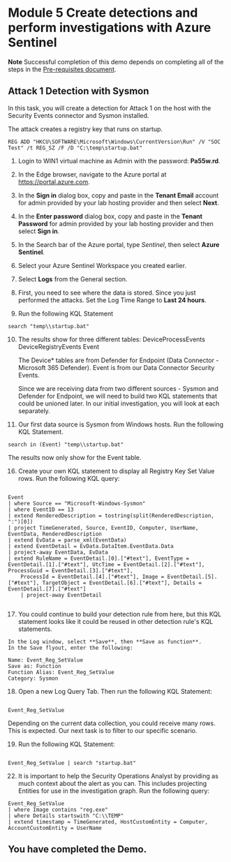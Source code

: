 # Module 5 Create detections and perform investigations with Azure Sentinel

**Note** Successful completion of this demo depends on completing all of the steps in the  [Pre-requisites document](00-prerequisites.md). 

## Attack 1 Detection with Sysmon

In this task, you will create a detection for Attack 1 on the host with the Security Events connector and Sysmon installed.

The attack creates a registry key that runs on startup.  
```Command
REG ADD "HKCU\SOFTWARE\Microsoft\Windows\CurrentVersion\Run" /V "SOC Test" /t REG_SZ /F /D "C:\temp\startup.bat"
```

1. Login to WIN1 virtual machine as Admin with the password: **Pa55w.rd**.  

2. In the Edge browser, navigate to the Azure portal at https://portal.azure.com.

3. In the **Sign in** dialog box, copy and paste in the **Tenant Email** account for admin provided by your lab hosting provider and then select **Next**.

4. In the **Enter password** dialog box, copy and paste in the **Tenant Password** for admin provided by your lab hosting provider and then select **Sign in**.

5. In the Search bar of the Azure portal, type *Sentinel*, then select **Azure Sentinel**.

6. Select your Azure Sentinel Workspace you created earlier.

7. Select **Logs** from the General section.

8. First, you need to see where the data is stored. Since you just performed the attacks.  Set the Log Time Range to **Last 24 hours**.

9. Run the following KQL Statement

```KQL
search "temp\\startup.bat"
```

10. The results show for three different tables:
    DeviceProcessEvents
    DeviceRegistryEvents
    Event

    The Device* tables are from Defender for Endpoint (Data Connector - Microsoft 365 Defender).  Event is from our Data Connector Security Events. 

    Since we are receiving data from two different sources - Sysmon and Defender for Endpoint,  we will need to build two KQL statements that could be unioned later.  In our initial investigation, you will look at each separately.

11. Our first data source is Sysmon from Windows hosts.  Run the following KQL Statement.

```KQL
search in (Event) "temp\\startup.bat"
```
The results now only show for the Event table.  

16. Create your own KQL statement to display all Registry Key Set Value rows.  Run the following KQL query:

```KQL

Event
| where Source == "Microsoft-Windows-Sysmon"
| where EventID == 13
| extend RenderedDescription = tostring(split(RenderedDescription, ":")[0])
| project TimeGenerated, Source, EventID, Computer, UserName, EventData, RenderedDescription
| extend EvData = parse_xml(EventData)
| extend EventDetail = EvData.DataItem.EventData.Data
| project-away EventData, EvData  
| extend RuleName = EventDetail.[0].["#text"], EventType = EventDetail.[1].["#text"], UtcTime = EventDetail.[2].["#text"], ProcessGuid = EventDetail.[3].["#text"], 
    ProcessId = EventDetail.[4].["#text"], Image = EventDetail.[5].["#text"], TargetObject = EventDetail.[6].["#text"], Details = EventDetail.[7].["#text"]
    | project-away EventDetail 


```

17.  You could continue to build your detection rule from here, but this KQL statement looks like it could be reused in other detection rule's KQL statements.  
    
    In the Log window, select **Save**, then **Save as function**.
    In the Save flyout, enter the following:

    Name: Event_Reg_SetValue
    Save as: Function
    Function Alias: Event_Reg_SetValue
    Category: Sysmon

18. Open a new Log Query Tab. Then run the following KQL Statement:

```KQL

Event_Reg_SetValue

```
Depending on the current data collection, you could receive many rows.  This is expected.  Our next task is to filter to our specific scenario.

19. Run the following KQL Statement:

```KQL

Event_Reg_SetValue | search "startup.bat"

```

22. It is important to help the Security Operations Analyst by providing as much context about the alert as you can. This includes projecting Entities for use in the investigation graph.  Run the following query:

```KQL
Event_Reg_SetValue 
| where Image contains "reg.exe"
| where Details startswith "C:\\TEMP"
| extend timestamp = TimeGenerated, HostCustomEntity = Computer, AccountCustomEntity = UserName

```

## You have completed the Demo.